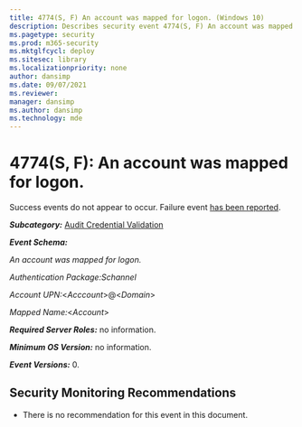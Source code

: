 ```yaml
---
title: 4774(S, F) An account was mapped for logon. (Windows 10)
description: Describes security event 4774(S, F) An account was mapped for logon. This event is generated when an account is mapped for logon.
ms.pagetype: security
ms.prod: m365-security
ms.mktglfcycl: deploy
ms.sitesec: library
ms.localizationpriority: none
author: dansimp
ms.date: 09/07/2021
ms.reviewer: 
manager: dansimp
ms.author: dansimp
ms.technology: mde
---
```


# 4774(S, F): An account was mapped for logon.


Success events do not appear to occur. Failure event [has been reported](http://forum.ultimatewindowssecurity.com/Topic7313-282-1.aspx). 

***Subcategory:***&nbsp;[Audit Credential Validation](audit-credential-validation.md)

***Event Schema:***

*An account was mapped for logon.*

*Authentication Package:Schannel*

*Account UPN:*<*Acccount*>@<*Domain*>

*Mapped Name:*<*Account*>

***Required Server Roles:*** no information.

***Minimum OS Version:*** no information.

***Event Versions:*** 0.

## Security Monitoring Recommendations

-   There is no recommendation for this event in this document.

